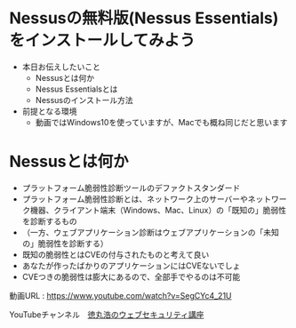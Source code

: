 # Nessusの無料版(Nessus Essentials)をインストールしてみよう

- 本日お伝えしたいこと
  - Nessusとは何か
  - Nessus Essentialsとは
  - Nessusのインストール方法
- 前提となる環境
  - 動画ではWindows10を使っていますが、Macでも概ね同じだと思います

# Nessusとは何か

- プラットフォーム脆弱性診断ツールのデファクトスタンダード
- プラットフォーム脆弱性診断とは、ネットワーク上のサーバーやネットワーク機器、クライアント端末（Windows、Mac、Linux）の「既知の」脆弱性を診断するもの
- （一方、ウェブアプリケーション診断はウェブアプリケーションの「未知の」脆弱性を診断する）
- 既知の脆弱性とはCVEの付与されたものと考えて良い
- あなたが作ったばかりのアプリケーションにはCVEないでしょ
- CVEつきの脆弱性は膨大にあるので、全部手でやるのは不可能


動画URL : https://www.youtube.com/watch?v=SegCYc4_21U

YouTubeチャンネル　[徳丸浩のウェブセキュリティ講座](https://www.youtube.com/channel/UCLNW6Bo_YU3TxnzsII2gEDA)
